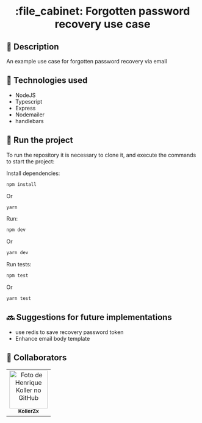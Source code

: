 <h1 align="center">:file_cabinet: Forgotten password recovery use case </h1>

## :memo: Description
An example use case for forgotten password recovery via email

## :wrench: Technologies used
* NodeJS
* Typescript
* Express
* Nodemailer
* handlebars

## :rocket: Run the project
To run the repository it is necessary to clone it, and execute the commands to start the project:

Install dependencies:

```sh
npm install
```

Or

```sh
yarn
```

Run:

```sh
npm dev
```

Or

```sh
yarn dev
```

Run tests:

```sh
npm test
```
Or 
```sh
yarn test
```

## :soon: Suggestions for future implementations
- use redis to save recovery password token
- Enhance email body template

## :handshake: Collaborators
<table>
  <tr>
    <td align="center">
      <a href="http://github.com/kollerzx">
        <img src="https://avatars.githubusercontent.com/u/38964774?v=4" width="100px;" alt="Foto de Henrique Koller no GitHub"/><br>
        <sub>
          <b>KollerZx</b>
        </sub>
      </a>
    </td>
  </tr>
</table>
